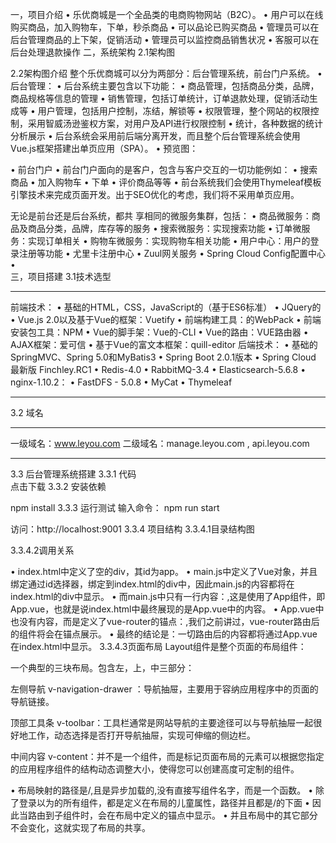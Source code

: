 一，项目介绍
•	乐优商城是一个全品类的电商购物网站（B2C）。
•	用户可以在线购买商品，加入购物车，下单，秒杀商品
•	可以品论已购买商品
•	管理员可以在后台管理商品的上下架，促销活动
•	管理员可以监控商品销售状况
•	客服可以在后台处理退款操作
二，系统架构
2.1架构图
 
2.2架构图介绍
整个乐优商城可以分为两部分：后台管理系统，前台门户系统。
•	后台管理：
•	后台系统主要包含以下功能：
•	商品管理，包括商品分类，品牌，商品规格等信息的管理
•	销售管理，包括订单统计，订单退款处理，促销活动生成等
•	用户管理，包括用户控制，冻结，解锁等
•	权限管理，整个网站的权限控制，采用智威汤逊鉴权方案，对用户及API进行权限控制
•	统计，各种数据的统计分析展示
•	后台系统会采用前后端分离开发，而且整个后台管理系统会使用Vue.js框架搭建出单页应用（SPA）。
•	预览图：
 
•	前台门户
•	前台门户面向的是客户，包含与客户交互的一切功能例如：
•	搜索商品
•	加入购物车
•	下单
•	评价商品等等
•	前台系统我们会使用Thymeleaf模板引擎技术来完成页面开发。出于SEO优化的考虑，我们将不采用单页应用。
 
无论是前台还是后台系统，都共 享相同的微服务集群，包括：
•	商品微服务：商品及商品分类，品牌，库存等的服务
•	搜索微服务：实现搜索功能
•	订单微服务：实现订单相关
•	购物车微服务：实现购物车相关功能
•	用户中心：用户的登录注册等功能
•	尤里卡注册中心
•	Zuul网关服务
•	Spring Cloud Config配置中心
•	 
三，项目搭建
3.1技术选型
________________________________________
前端技术：
•	基础的HTML，CSS，JavaScript的（基于ES6标准）
•	JQuery的
•	Vue.js 2.0以及基于Vue的框架：Vuetify
•	前端构建工具：的WebPack
•	前端安装包工具：NPM
•	Vue的脚手架：Vue的-CLI
•	Vue的路由：VUE路由器
•	AJAX框架：爱可信
•	基于Vue的富文本框架：quill-editor
后端技术：
•	基础的SpringMVC、Spring 5.0和MyBatis3
•	Spring Boot 2.0.1版本
•	Spring Cloud 最新版 Finchley.RC1
•	Redis-4.0
•	RabbitMQ-3.4
•	Elasticsearch-5.6.8
•	nginx-1.10.2：
•	FastDFS - 5.0.8
•	MyCat
•	Thymeleaf
________________________________________
3.2 域名
________________________________________
一级域名：www.leyou.com
二级域名：manage.leyou.com , api.leyou.com
________________________________________
3.3 后台管理系统搭建
3.3.1 代码                     
   点击下载
3.3.2 安装依赖
 
npm install
3.3.3 运行测试
输入命令：
npm run start
 
访问：http://localhost:9001
3.3.4 项目结构
3.3.4.1目录结构图
 
3.3.4.2调用关系
 
•	index.html中定义了空的div，其id为app。
•	main.js中定义了Vue对象，并且绑定通过id选择器，绑定到index.html的div中，因此main.js的内容都将在index.html的div中显示。
•	而main.js中只有一行内容：<App/>,这是使用了App组件，即App.vue，也就是说index.html中最终展现的是App.vue中的内容。
•	App.vue中也没有内容，而是定义了vue-router的锚点：<router-view>,我们之前讲过，vue-router路由后的组件将会在锚点展示。
•	最终的结论是：一切路由后的内容都将通过App.vue在index.html中显示。
3.3.4.3页面布局
Layout组件是整个页面的布局组件：
 
一个典型的三块布局。包含左，上，中三部分：
 
左侧导航
v-navigation-drawer ：导航抽屉，主要用于容纳应用程序中的页面的导航链接。
 
顶部工具条
v-toolbar：工具栏通常是网站导航的主要途径可以与导航抽屉一起很好地工作，动态选择是否打开导航抽屉，实现可伸缩的侧边栏。
 
中间内容
v-content：并不是一个组件，而是标记页面布局的元素可以根据您指定的应用程序组件的结构动态调整大小，使得您可以创建高度可定制的组件。
 
•	布局映射的路径是/,且是异步加载的,没有直接写组件名字，而是一个函数。
•	除了登录以为的所有组件，都是定义在布局的儿童属性，路径并且都是/的下面
•	因此当路由到子组件时，会在布局中定义的锚点中显示。
•	并且布局中的其它部分不会变化，这就实现了布局的共享。

